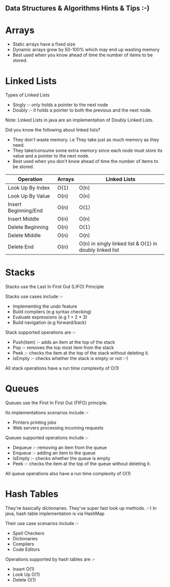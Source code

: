 ## Data Structures & Algorithms Hints & Tips :-)

# Arrays
* Static arrays have a fixed size
* Dynamic arrays grow by 50-100% which may end up wasting memory
* Best used when you know ahead of time the number of items to be stored.

# Linked Lists

Types of Linked Lists
* Singly :- only holds a pointer to the next node
* Doubly :- it holds a pointer to both the previous and the next node. 

Note: Linked Lists in java are an implementation of Doubly Linked Lists.

Did you know the following about linked lists?

* They don't waste memory. i.e They take just as much memory as they need.
* They take/consume some extra memory since each node must store its value and a pointer to the next node. 
* Best used when you don't know ahead of time the number of items to be stored.

| Operation | Arrays | Linked Lists |
| ----- | --- | --- |
| Look Up By Index |  O(1) | O(n) |
| Look Up By Value |  O(n) | O(n) |
| Insert Beginning/End  | O(n) | O(1) |
| Insert Middle |  O(n) | O(n) |
| Delete Beginning|  O(n) |  O(1) |
| Delete Middle |  O(n) |  O(n) |
| Delete End |  O(n) |  O(n) in singly linked list & O(1) in doubly linked list|


# Stacks

Stacks use the Last In First Out (LIFO) Principle

Stacks use cases include :-
* Implementing the undo feature
* Build compilers (e.g syntax checking)
* Evaluate expressions (e.g 1 + 2 * 3)
* Build navigation (e.g forward/back)

Stack supported operations are :-
* Push(item) :- adds an item at the top of the stack
* Pop :- removes the top most item from the stack
* Peek :- checks the item at the top of the stack without deleting it.
* IsEmpty :- checks whether the stack is empty or not :-)

All stack operations have a run time complexity of O(1)

# Queues

Queues use the First In First Out (FIFO) principle.

Its implementations scenarios include :-
* Printers printing jobs
* Web servers processing incoming requests

Queues supported operations include :-
* Dequeue :- removing an item from the queue
* Enqueue :- adding an item to the queue
* IsEmpty :- checks whether the queue is empty
* Peek :- checks the item at the top of the queue without deleting it.

All queue operations also have a run time complexity of O(1)

# Hash Tables

They're basically dictionaries.
They've super fast look up methods. :-)
In java, hash table implementation is via HashMap

Their use case scenarios include :-
* Spell Checkers
* Dictionaries
* Compilers
* Code Editors

Operations supported by hash tables are :-
* Insert O(1)
* Look Up O(1)
* Delete O(1)

